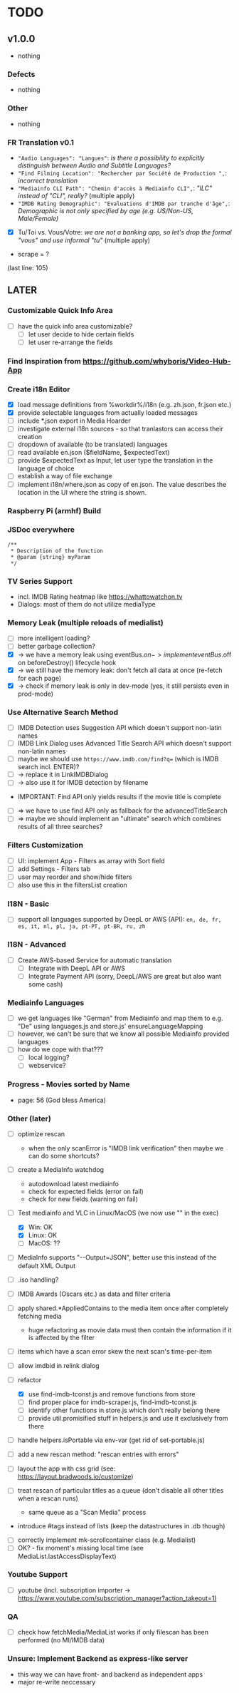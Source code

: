 # TODO

## v1.0.0

- nothing

### Defects

- nothing

### Other

- nothing

### FR Translation v0.1

- `"Audio Languages": "Langues"`: _is there a possibility to explicitly distinguish between Audio and Subtitle Languages?_
- `"Find Filming Location": "Rechercher par Société de Production ",`: _incorrect translation_
- `"Mediainfo CLI Path": "Chemin d'accès à Mediainfo CLI",`: _"ILC" instead of "CLI", really?_ (multiple apply)
- `"IMDB Rating Demographic": "Evaluations d'IMDB par tranche d'âge",`: _Demographic is not only specified by age (e.g. US/Non-US, Male/Female)_
- [x] Tu/Toi vs. Vous/Votre: _we are not a banking app, so let's drop the formal "vous" and use informal "tu"_ (multiple apply)

- scrape = ?

(last line: 105)

## LATER

### Customizable Quick Info Area

- [ ] have the quick info area customizable?
  - [ ] let user decide to hide certain fields
  - [ ] let user re-arrange the fields

### Find Inspiration from <https://github.com/whyboris/Video-Hub-App>

### Create i18n Editor

- [x] load message definitions from %workdir%/i18n (e.g. zh.json, fr.json etc.)
- [x] provide selectable languages from actually loaded messages
- [ ] include \*.json export in Media Hoarder
- [ ] investigate external i18n sources - so that tranlastors can access their creation
- [ ] dropdown of available (to be translated) languages
- [ ] read available en.json ($fieldName, $expectedText)
- [ ] provide $expectedText as Input, let user type the translation in the language of choice
- [ ] establish a way of file exchange
- [ ] implement i18n/where.json as copy of en.json. The value describes the location in the UI where the string is shown.

### Raspberry Pi (armhf) Build

### JSDoc everywhere

```text
/**
 * Description of the function
 * @param {string} myParam
 */
```

### TV Series Support

- incl. IMDB Rating heatmap like <https://whattowatchon.tv>
- Dialogs: most of them do not utilize mediaType

### Memory Leak (multiple reloads of medialist)

- [ ] more intelligent loading?
- [ ] better garbage collection?
- [x] -> we have a memory leak using eventBus.$on -> implement eventBus.$off on beforeDestroy() lifecycle hook
- [x] -> we still have the memory leak: don't fetch all data at once (re-fetch for each page)
- [x] -> check if memory leak is only in dev-mode (yes, it still persists even in prod-mode)

### Use Alternative Search Method

- [ ] IMDB Detection uses Suggestion API which doesn't support non-latin names
- [ ] IMDB Link Dialog uses Advanced Title Search API which doesn't support non-latin names
- [ ] maybe we should use `https://www.imdb.com/find?q=` (which is IMDB search incl. ENTER)?
- [ ] -> replace it in LinkIMDBDialog
- [ ] -> also use it for IMDB detection by filename
- IMPORTANT: Find API only yields results if the movie title is complete
- [ ] => we have to use find API only as fallback for the advancedTitleSearch
- [ ] => maybe we should implement an "ultimate" search which combines results of all three searches?

### Filters Customization

- [ ] UI: implement App - Filters as array with Sort field
- [ ] add Settings - Filters tab
- [ ] user may reorder and show/hide filters
- [ ] also use this in the filtersList creation

### I18N - Basic

- [ ] support all languages supported by DeepL or AWS (API): `en, de, fr, es, it, nl, pl, ja, pt-PT, pt-BR, ru, zh`

### I18N - Advanced

- [ ] Create AWS-based Service for automatic translation
  - [ ] Integrate with DeepL API or AWS
  - [ ] Integrate Payment API (sorry, DeepL/AWS are great but also want some cash)

### Mediainfo Languages

- [ ] we get languages like "German" from Mediainfo and map them to e.g. "De" using languages.js and store.js' ensureLanguageMapping
- [ ] however, we can't be sure that we know all possible Mediainfo provided languages
- [ ] how do we cope with that???
  - [ ] local logging?
  - [ ] webservice?

### Progress - Movies sorted by Name

- page: 56 (God bless America)

### Other (later)

- [ ] optimize rescan
  - when the only scanError is "IMDB link verification" then maybe we can do some shortcuts?

- [ ] create a MediaInfo watchdog

  - autodownload latest mediainfo
  - check for expected fields (error on fail)
  - check for new fields (warning on fail)

- [ ] Test mediainfo and VLC in Linux/MacOS (we now use "" in the exec)
  - [x] Win: OK
  - [x] Linux: OK
  - [ ] MacOS: ??

- [ ] MediaInfo supports "--Output=JSON", better use this instead of the default XML Output
- [ ] .iso handling?
- [ ] IMDB Awards (Oscars etc.) as data and filter criteria
- [ ] apply shared.\*AppliedContains to the media item once after completely fetching media
  - huge refactoring as movie data must then contain the information if it is affected by the filter
- [ ] items which have a scan error skew the next scan's time-per-item
- [ ] allow imdbid in relink dialog
- [ ] refactor
  - [x] use find-imdb-tconst.js and remove functions from store
  - [ ] find proper place for imdb-scraper.js, find-imdb-tconst.js
  - [ ] identify other functions in store.js which don't really belong there
  - [ ] provide util.promisified stuff in helpers.js and use it exclusively from there
- [ ] handle helpers.isPortable via env-var (get rid of set-portable.js)
- [ ] add a new rescan method: "rescan entries with errors"
- [ ] layout the app with css grid (see: <https://layout.bradwoods.io/customize>)
- [ ] treat rescan of particular titles as a queue (don't disable all other titles when a rescan runs)
  - same queue as a "Scan Media" process
- introduce #tags instead of lists (keep the datastructures in .db though)
- [ ] correctly implement mk-scrollcontainer class (e.g. Medialist)
- [ ] OK? - fix moment's missing local time (see MediaList.lastAccessDisplayText)

### Youtube Support

- [ ] youtube (incl. subscription importer -> <https://www.youtube.com/subscription_manager?action_takeout=1)>

### QA

- [ ] check how fetchMedia/MediaList works if only filescan has been performed (no MI/IMDB data)

### Unsure: Implement Backend as express-like server

- this way we can have front- and backend as independent apps
- major re-write neccessary
